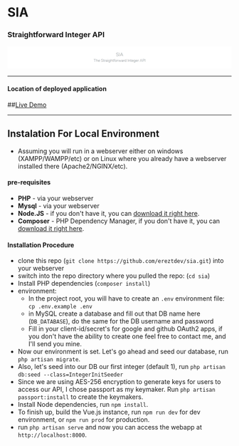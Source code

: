 # SIA
### Straightforward Integer API
![](https://github.com/ereztdev/sia/blob/master/public/imgs/sia_splash.png?raw=true)

---

#### Location of deployed application
##[Live Demo]( http://ec2-18-188-204-237.us-east-2.compute.amazonaws.com/)

---

## Instalation For Local Environment
- Assuming you will run in a webserver either on windows (XAMPP/WAMPP/etc) or on Linux where you already have a 
webserver installed there (Apache2/NGINX/etc). 
#### pre-requisites
- **PHP** - via your webserver
- **Mysql** - via your webserver 
- **Node.JS** -  if you don't have it, you can [download it right here](https://nodejs.org/dist/v12.16.2/node-v12.16.2-x64.msi).
- **Composer** - PHP Dependency Manager, if you don't have it, you can [download it right here](https://getcomposer.org/download/).

#### Installation Procedure
- clone this repo (`git clone https://github.com/ereztdev/sia.git`) into your webserver
- switch into the repo directory where you pulled the repo: (`cd sia`)
- Install PHP dependencies (`composer install`)
- environment:
  - In the project root, you will have to create an `.env` environment file: `cp .env.example .env`
  - in MySQL create a database and fill out that DB name here (`DB_DATABASE`), do the same for the DB username and 
  password 
  - Fill in your client-id/secret's for google and github OAuth2 apps, if you don't have the ability to 
    create one feel free to contact me, and I'll send you mine. 
- Now our environment is set. Let's go ahead and seed our database, run `php artisan migrate`.
- Also, let's seed into our DB our first integer (default 1), run `php artisan db:seed --class=IntegerInitSeeder` 
- Since we are using AES-256 encryption to generate keys for users to access our API, I chose passport as my keymaker. 
Run `php artisan passport:install` to create the keymakers.
- Install Node dependencies, run `npm install`.
- To finish up, build the Vue.js instance, run `npm run dev` for dev environment, or `npm run prod` for production.
- run `php artisan serve` and now you can access the webapp at `http://localhost:8000`.

